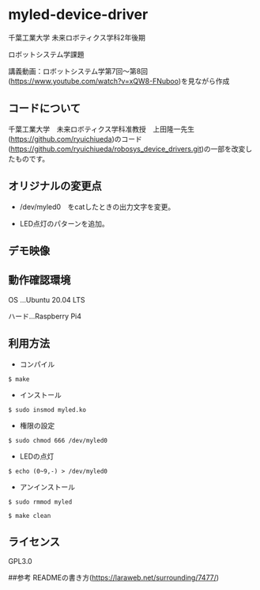 # **myled-device-driver**
千葉工業大学
未来ロボティクス学科2年後期
 
ロボットシステム学課題
 
講義動画：ロボットシステム学第7回～第8回(<https://www.youtube.com/watch?v=xQW8-FNuboo>)を見ながら作成
## コードについて
千葉工業大学　未来ロボティクス学科准教授　上田隆一先生(<https://github.com/ryuichiueda>)のコード(<https://github.com/ryuichiueda/robosys_device_drivers.git>)の一部を改変したものです。

## オリジナルの変更点
* /dev/myled0　をcatしたときの出力文字を変更。
 
* LED点灯のパターンを追加。

## デモ映像

## 動作確認環境
OS ...Ubuntu 20.04 LTS
 
ハード...Raspberry Pi4

## 利用方法
* コンパイル
 
```$ make```
* インストール

```$ sudo insmod myled.ko```
* 権限の設定
 
 ```$ sudo chmod 666 /dev/myled0```
 
* LEDの点灯
 
 ```$ echo (0~9,-) > /dev/myled0```
* アンインストール
 
```$ sudo rmmod myled```
 
```$ make clean```

## ライセンス
GPL3.0

##参考
READMEの書き方(<https://laraweb.net/surrounding/7477/>)

